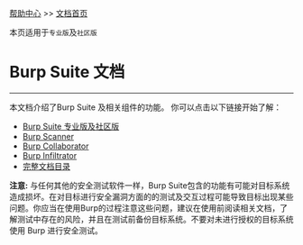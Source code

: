 [帮助中心](https://support.portswigger.net/) >> [文档首页](index.md)

本页适用于`专业版`及`社区版`

# Burp Suite 文档

--------------

本文档介绍了Burp Suite 及相关组件的功能。 你可以点击以下链接开始了解：

* [Burp Suite 专业版及社区版](desktop/index.md)
* [Burp Scanner](scanner/index.md)
* [Burp Collaborator](collaborator/index.md)
* [Burp Infiltrator](infiltrator.md)
* [完整文档目录](contents.md)

**注意:** 与任何其他的安全测试软件一样，Burp Suite包含的功能有可能对目标系统造成损坏。在对目标进行安全漏洞方面的的测试及交互过程可能导致目标出现某些问题。你应当在使用Burp的过程注意这些问题，建议在使用前阅读相关文档，了解测试中存在的风险，并且在测试前备份目标系统。不要对未进行授权的目标系统使用 Burp 进行安全测试。
